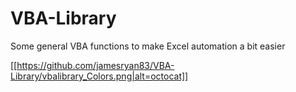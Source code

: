 # VBA-Library

Some general VBA functions to make Excel automation a bit easier

[[https://github.com/jamesryan83/VBA-Library/vbalibrary_Colors.png|alt=octocat]]